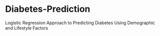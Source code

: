 # Diabetes-Prediction
Logistic Regression Approach to Predicting Diabetes Using Demographic and Lifestyle Factors
